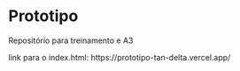 # Prototipo

<p>Repositório para treinamento e A3</p>
<p>link para o index.html: https://prototipo-tan-delta.vercel.app/</p>
